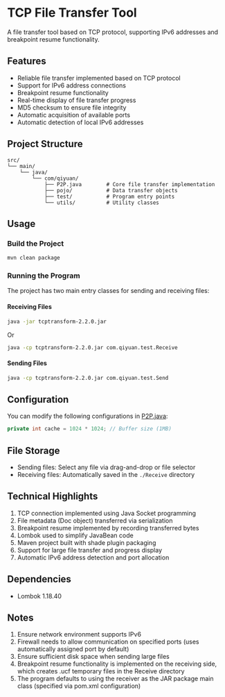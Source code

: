 # TCP File Transfer Tool

A file transfer tool based on TCP protocol, supporting IPv6 addresses and breakpoint resume functionality.

## Features

- Reliable file transfer implemented based on TCP protocol
- Support for IPv6 address connections
- Breakpoint resume functionality
- Real-time display of file transfer progress
- MD5 checksum to ensure file integrity
- Automatic acquisition of available ports
- Automatic detection of local IPv6 addresses

## Project Structure

```
src/
└── main/
    └── java/
        └── com/qiyuan/
            ├── P2P.java        # Core file transfer implementation
            ├── pojo/           # Data transfer objects
            ├── test/           # Program entry points
            └── utils/          # Utility classes
```

## Usage

### Build the Project

```bash
mvn clean package
```

### Running the Program

The project has two main entry classes for sending and receiving files:

#### Receiving Files

```bash
java -jar tcptransform-2.2.0.jar
```

Or

```bash
java -cp tcptransform-2.2.0.jar com.qiyuan.test.Receive
```

#### Sending Files

```bash
java -cp tcptransform-2.2.0.jar com.qiyuan.test.Send
```

## Configuration

You can modify the following configurations in [P2P.java](src/main/java/com/qiyuan/P2P.java):

```java
private int cache = 1024 * 1024; // Buffer size (1MB)
```

## File Storage

- Sending files: Select any file via drag-and-drop or file selector
- Receiving files: Automatically saved in the `./Receive` directory

## Technical Highlights

1. TCP connection implemented using Java Socket programming
2. File metadata (Doc object) transferred via serialization
3. Breakpoint resume implemented by recording transferred bytes
4. Lombok used to simplify JavaBean code
5. Maven project built with shade plugin packaging
6. Support for large file transfer and progress display
7. Automatic IPv6 address detection and port allocation

## Dependencies

- Lombok 1.18.40

## Notes

1. Ensure network environment supports IPv6
2. Firewall needs to allow communication on specified ports (uses automatically assigned port by default)
3. Ensure sufficient disk space when sending large files
4. Breakpoint resume functionality is implemented on the receiving side, which creates .ucf temporary files in the Receive directory
5. The program defaults to using the receiver as the JAR package main class (specified via pom.xml configuration)